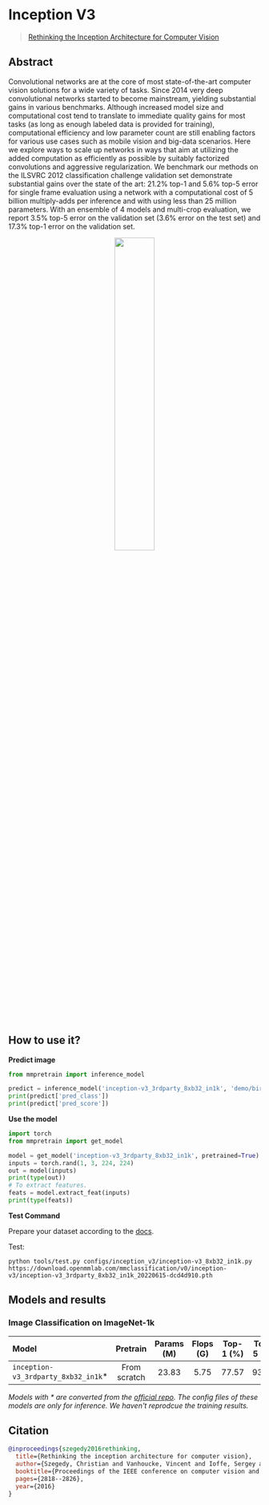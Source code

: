 # Inception V3

> [Rethinking the Inception Architecture for Computer Vision](http://arxiv.org/abs/1512.00567)

<!-- [ALGORITHM] -->

## Abstract

Convolutional networks are at the core of most state-of-the-art computer vision solutions for a wide variety of tasks. Since 2014 very deep convolutional networks started to become mainstream, yielding substantial gains in various benchmarks. Although increased model size and computational cost tend to translate to immediate quality gains for most tasks (as long as enough labeled data is provided for training), computational efficiency and low parameter count are still enabling factors for various use cases such as mobile vision and big-data scenarios. Here we explore ways to scale up networks in ways that aim at utilizing the added computation as efficiently as possible by suitably factorized convolutions and aggressive regularization. We benchmark our methods on the ILSVRC 2012 classification challenge validation set demonstrate substantial gains over the state of the art: 21.2% top-1 and 5.6% top-5 error for single frame evaluation using a network with a computational cost of 5 billion multiply-adds per inference and with using less than 25 million parameters. With an ensemble of 4 models and multi-crop evaluation, we report 3.5% top-5 error on the validation set (3.6% error on the test set) and 17.3% top-1 error on the validation set.

<div align=center>
<img src="https://user-images.githubusercontent.com/26739999/177241797-c103eff4-79bb-414d-aef6-eac323b65a50.png" width="40%"/>
</div>

## How to use it?

<!-- [TABS-BEGIN] -->

**Predict image**

```python
from mmpretrain import inference_model

predict = inference_model('inception-v3_3rdparty_8xb32_in1k', 'demo/bird.JPEG')
print(predict['pred_class'])
print(predict['pred_score'])
```

**Use the model**

```python
import torch
from mmpretrain import get_model

model = get_model('inception-v3_3rdparty_8xb32_in1k', pretrained=True)
inputs = torch.rand(1, 3, 224, 224)
out = model(inputs)
print(type(out))
# To extract features.
feats = model.extract_feat(inputs)
print(type(feats))
```

**Test Command**

Prepare your dataset according to the [docs](https://mmpretrain.readthedocs.io/en/main/user_guides/dataset_prepare.html#prepare-dataset).

Test:

```shell
python tools/test.py configs/inception_v3/inception-v3_8xb32_in1k.py https://download.openmmlab.com/mmclassification/v0/inception-v3/inception-v3_3rdparty_8xb32_in1k_20220615-dcd4d910.pth
```

<!-- [TABS-END] -->

## Models and results

### Image Classification on ImageNet-1k

| Model                                |   Pretrain   | Params (M) | Flops (G) | Top-1 (%) | Top-5 (%) |                Config                |                                    Download                                     |
| :----------------------------------- | :----------: | :--------: | :-------: | :-------: | :-------: | :----------------------------------: | :-----------------------------------------------------------------------------: |
| `inception-v3_3rdparty_8xb32_in1k`\* | From scratch |   23.83    |   5.75    |   77.57   |   93.58   | [config](inception-v3_8xb32_in1k.py) | [model](https://download.openmmlab.com/mmclassification/v0/inception-v3/inception-v3_3rdparty_8xb32_in1k_20220615-dcd4d910.pth) |

*Models with * are converted from the [official repo](https://github.com/pytorch/vision/blob/main/torchvision/models/inception.py#L28). The config files of these models are only for inference. We haven't reprodcue the training results.*

## Citation

```bibtex
@inproceedings{szegedy2016rethinking,
  title={Rethinking the inception architecture for computer vision},
  author={Szegedy, Christian and Vanhoucke, Vincent and Ioffe, Sergey and Shlens, Jon and Wojna, Zbigniew},
  booktitle={Proceedings of the IEEE conference on computer vision and pattern recognition},
  pages={2818--2826},
  year={2016}
}
```
